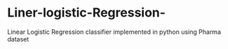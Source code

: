 # Liner-logistic-Regression-
Linear Logistic Regression classifier implemented in python using Pharma dataset 

